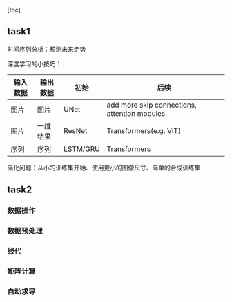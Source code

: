 [toc]

## task1

时间序列分析：预测未来走势



深度学习的小技巧：

| 输入数据 | 输出数据 | 初始     | 后续                                         |
| -------- | -------- | -------- | -------------------------------------------- |
| 图片     | 图片     | UNet     | add more skip connections, attention modules |
| 图片     | 一维结果 | ResNet   | Transformers(e.g. ViT)                       |
| 序列     | 序列     | LSTM/GRU | Transformers                                 |

简化问题：从小的训练集开始、使用更小的图像尺寸、简单的合成训练集



## task2

### 数据操作



### 数据预处理



### 线代



### 矩阵计算



### 自动求导









